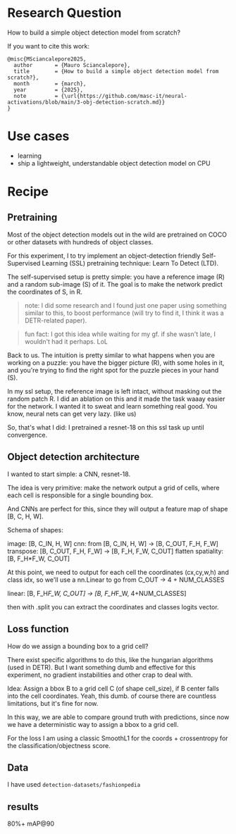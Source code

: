 # Research Question
How to build a simple object detection model from scratch?

If you want to cite this work:
```
@misc{MSciancalepore2025,
  author       = {Mauro Sciancalepore},
  title        = {How to build a simple object detection model from scratch?},
  month        = {march},
  year         = {2025},
  note         = {\url{https://github.com/masc-it/neural-activations/blob/main/3-obj-detection-scratch.md}}
}
```

# Use cases

- learning
- ship a lightweight, understandable object detection model on CPU

# Recipe

## Pretraining

Most of the object detection models out in the wild are pretrained on COCO or other datasets with hundreds of object classes.

For this experiment, I to try implement an object-detection friendly Self-Supervised Learning (SSL) pretraining technique: Learn To Detect (LTD).

The self-supervised setup is pretty simple: you have a reference image (R) and a random sub-image (S) of it. The goal is to make the network predict the coordinates of S, in R.

> note: I did some research and I found just one paper using something similar to this, to boost performance (will try to find it, I think it was a DETR-related paper).

> fun fact: I got this idea while waiting for my gf. if she wasn't late, I wouldn't had it perhaps. LoL

Back to us. The intuition is pretty similar to what happens when you are working on a puzzle: you have the bigger picture (R), with some holes in it, and you're trying to find the right spot for the puzzle pieces in your hand (S).

In my ssl setup, the reference image is left intact, without masking out the random patch R. I did an ablation on this and it made the task waaay easier for the network. I wanted it to sweat and learn something real good. You know, neural nets can get very lazy. (like us)

So, that's what I did: I pretrained a resnet-18 on this ssl task up until convergence.

## Object detection architecture

I wanted to start simple: a CNN, resnet-18.

The idea is very primitive: make the network output a grid of cells, where each cell is responsible for a single bounding box.

And CNNs are perfect for this, since they will output a feature map of shape [B, C, H, W].

Schema of shapes:

image: [B, C_IN, H, W]
cnn: from [B, C_IN, H, W] -> [B, C_OUT, F_H, F_W]
transpose: [B, C_OUT, F_H, F_W] -> [B, F_H, F_W, C_OUT]
flatten spatiality: [B, F_H*F_W, C_OUT]

At this point, we need to output for each cell the coordinates (cx,cy,w,h) and class idx, so we'll use a nn.Linear to go from C_OUT -> 4 + NUM_CLASSES

linear: [B, F_H*F_W, C_OUT] -> [B, F_H*F_W, 4+NUM_CLASSES]

then with .split you can extract the coordinates and classes logits vector.

## Loss function

How do we assign a bounding box to a grid cell?

There exist specific algorithms to do this, like the hungarian algorithms (used in DETR). But I want something dumb and effective for this experiment, no gradient instabilities and other crap to deal with.

Idea: Assign a bbox B to a grid cell C (of shape cell_size), if B center falls into the cell coordinates. Yeah, this dumb. of course there are countless limitations, but it's fine for now.

In this way, we are able to compare ground truth with predictions, since now we have a deterministic way to assign a bbox to a grid cell.

For the loss I am using a classic SmoothL1 for the coords + crossentropy for the classification/objectness score.

## Data

I have used `detection-datasets/fashionpedia`

## results

80%+ mAP@90

[](https://github.com/masc-it/neural-activations/blob/main/3-obj-detection-scratch/odd_scratch_results.png)

[](https://github.com/masc-it/neural-activations/blob/main/3-obj-detection-scratch/odd_scratch_results_objectness.png)